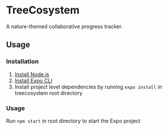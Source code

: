 # TreeCosystem

A nature-themed collaborative progress tracker.

## Usage

### Installation
1. [Install Node.js](https://nodejs.org/en/download/)
2. [Install Expo CLI](https://docs.expo.io/get-started/installation/)
3. Install project level dependencies by running `expo install` in treecosystem root directory

### Usage
Run `npm start` in root directory to start the Expo project

